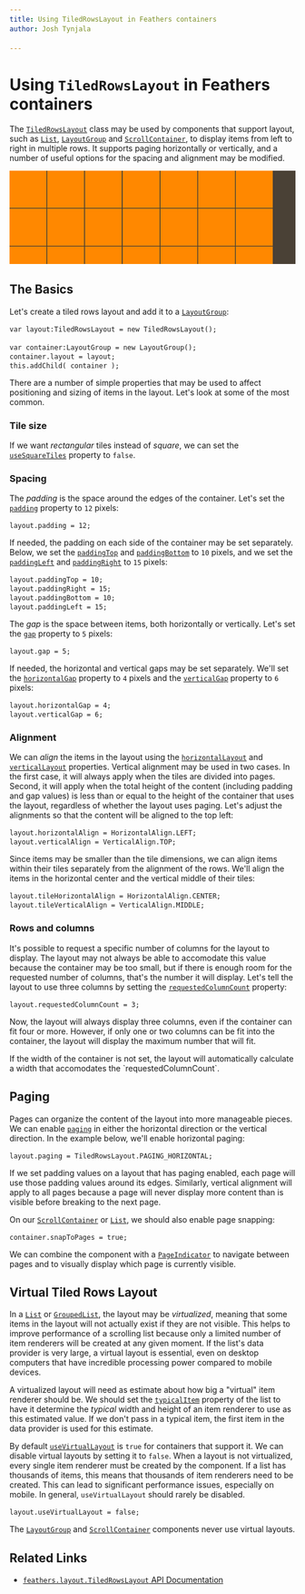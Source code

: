 ```yaml
---
title: Using TiledRowsLayout in Feathers containers  
author: Josh Tynjala

---
```

# Using `TiledRowsLayout` in Feathers containers

The [`TiledRowsLayout`](../api-reference/feathers/layout/TiledRowsLayout.html) class may be used by components that support layout, such as [`List`](list.html), [`LayoutGroup`](layout-group.html) and [`ScrollContainer`](scroll-container.html), to display items from left to right in multiple rows. It supports paging horizontally or vertically, and a number of useful options for the spacing and alignment may be modified.

<picture><img src="images/tiled-rows-layout.png" srcset="images/tiled-rows-layout@2x.png 2x" alt="Screenshot of Feathers TiledRowsLayout" /></picture>

## The Basics

Let's create a tiled rows layout and add it to a [`LayoutGroup`](layout-group.html):

``` code
var layout:TiledRowsLayout = new TiledRowsLayout();
 
var container:LayoutGroup = new LayoutGroup();
container.layout = layout;
this.addChild( container );
```

There are a number of simple properties that may be used to affect positioning and sizing of items in the layout. Let's look at some of the most common.

### Tile size

If we want *rectangular* tiles instead of *square*, we can set the [`useSquareTiles`](../api-reference/feathers/layout/TiledRowsLayout.html#useSquareTiles) property to `false`.

### Spacing

The *padding* is the space around the edges of the container. Let's set the [`padding`](../api-reference/feathers/layout/TiledRowsLayout.html#padding) property to `12` pixels:

``` code
layout.padding = 12;
```

If needed, the padding on each side of the container may be set separately. Below, we set the [`paddingTop`](../api-reference/feathers/layout/TiledRowsLayout.html#paddingTop) and [`paddingBottom`](../api-reference/feathers/layout/TiledRowsLayout.html#paddingBottom) to `10` pixels, and we set the [`paddingLeft`](../api-reference/feathers/layout/TiledRowsLayout.html#paddingLeft) and [`paddingRight`](../api-reference/feathers/layout/TiledRowsLayout.html#paddingRight) to `15` pixels:

``` code
layout.paddingTop = 10;
layout.paddingRight = 15;
layout.paddingBottom = 10;
layout.paddingLeft = 15;
```

The *gap* is the space between items, both horizontally or vertically. Let's set the [`gap`](../api-reference/feathers/layout/TiledRowsLayout.html#gap) property to `5` pixels:

``` code
layout.gap = 5;
```

If needed, the horizontal and vertical gaps may be set separately. We'll set the [`horizontalGap`](../api-reference/feathers/layout/TiledRowsLayout.html#horizontalGap) property to `4` pixels and the [`verticalGap`](../api-reference/feathers/layout/TiledRowsLayout.html#verticalGap) property to `6` pixels:

``` code
layout.horizontalGap = 4;
layout.verticalGap = 6;
```

### Alignment

We can *align* the items in the layout using the [`horizontalLayout`](../api-reference/feathers/layout/TiledRowsLayout.html#horizontalAlign) and [`verticalLayout`](../api-reference/feathers/layout/TiledRowsLayout.html#verticalAlign) properties. Vertical alignment may be used in two cases. In the first case, it will always apply when the tiles are divided into pages. Second, it will apply when the total height of the content (including padding and gap values) is less than or equal to the height of the container that uses the layout, regardless of whether the layout uses paging. Let's adjust the alignments so that the content will be aligned to the top left:

``` code
layout.horizontalAlign = HorizontalAlign.LEFT;
layout.verticalAlign = VerticalAlign.TOP;
```

Since items may be smaller than the tile dimensions, we can align items within their tiles separately from the alignment of the rows. We'll align the items in the horizontal center and the vertical middle of their tiles:

``` code
layout.tileHorizontalAlign = HorizontalAlign.CENTER;
layout.tileVerticalAlign = VerticalAlign.MIDDLE;
```

### Rows and columns

It's possible to request a specific number of columns for the layout to display. The layout may not always be able to accomodate this value because the container may be too small, but if there is enough room for the requested number of columns, that's the number it will display. Let's tell the layout to use three columns by setting the [`requestedColumnCount`](../api-reference/feathers/layout/TiledRowsLayout.html#requestedColumnCount) property:

``` code
layout.requestedColumnCount = 3;
```

Now, the layout will always display three columns, even if the container can fit four or more. However, if only one or two columns can be fit into the container, the layout will display the maximum number that will fit.

<aside class="info">If the width of the container is not set, the layout will automatically calculate a width that accomodates the `requestedColumnCount`.</aside>

## Paging

Pages can organize the content of the layout into more manageable pieces. We can enable [`paging`](../api-reference/feathers/layout/TiledRowsLayout.html#paging) in either the horizontal direction or the vertical direction. In the example below, we'll enable horizontal paging:

``` code
layout.paging = TiledRowsLayout.PAGING_HORIZONTAL;
```

If we set padding values on a layout that has paging enabled, each page will use those padding values around its edges. Similarly, vertical alignment will apply to all pages because a page will never display more content than is visible before breaking to the next page.

On our [`ScrollContainer`](scroll-container.html) or [`List`](list.html), we should also enable page snapping:

``` code
container.snapToPages = true;
```

We can combine the component with a [`PageIndicator`](page-indicator.html) to navigate between pages and to visually display which page is currently visible.

## Virtual Tiled Rows Layout

In a [`List`](list.html) or [`GroupedList`](grouped-list.html), the layout may be *virtualized*, meaning that some items in the layout will not actually exist if they are not visible. This helps to improve performance of a scrolling list because only a limited number of item renderers will be created at any given moment. If the list's data provider is very large, a virtual layout is essential, even on desktop computers that have incredible processing power compared to mobile devices.

A virtualized layout will need as estimate about how big a "virtual" item renderer should be. We should set the [`typicalItem`](../api-reference/feathers/controls/List.html#typicalItem) property of the list to have it determine the *typical* width and height of an item renderer to use as this estimated value. If we don't pass in a typical item, the first item in the data provider is used for this estimate.

By default [`useVirtualLayout`](../api-reference/feathers/layout/TiledRowsLayout.html#useVirtualLayout) is `true` for containers that support it. We can disable virtual layouts by setting it to `false`. When a layout is not virtualized, every single item renderer must be created by the component. If a list has thousands of items, this means that thousands of item renderers need to be created. This can lead to significant performance issues, especially on mobile. In general, `useVirtualLayout` should rarely be disabled.

``` code
layout.useVirtualLayout = false;
```

The [`LayoutGroup`](layout-group.html) and [`ScrollContainer`](scroll-container.html) components never use virtual layouts.

## Related Links

-   [`feathers.layout.TiledRowsLayout` API Documentation](../api-reference/feathers/layout/TiledRowsLayout.html)
